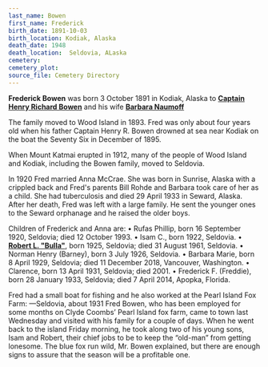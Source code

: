 ```yaml
---
last_name: Bowen
first_name: Frederick
birth_date: 1891-10-03
birth_location: Kodiak, Alaska
death_date: 1948
death_location:  Seldovia, ALaska
cemetery: 
cemetery_plot:
source_file: Cemetery Directory
---
```

**Frederick Bowen** was born 3 October 1891 in Kodiak, Alaska to [**Captain Henry Richard Bowen**](./Bowen_Captain_Henry_Richard.md) and his wife [**Barbara Naumoff**](./Naumoff_Barbara.md) 

The family moved to Wood Island in 1893. Fred was only about four years old when his father Captain Henry R. Bowen drowned at sea near Kodiak on the boat the Seventy Six in December of 1895.

When Mount Katmai erupted in 1912, many of the people of Wood Island and Kodiak, including the Bowen family, moved to Seldovia. 

In 1920 Fred married Anna McCrae. She was born in Sunrise, Alaska with a crippled back and Fred's parents Bill Rohde and Barbara took care of her as a child. She had tuberculosis and died 29 April 1933 in Seward, Alaska.  After her death, Fred was left with a large family. He sent the younger ones to the Seward orphanage and he raised the older boys. 

Children of Frederick and Anna are:
•	Rufas Phillip, born 16 September 1920, Seldovia; died 12 October 1993.
•	Isam C., born 1922, Seldovia.
•	[**Robert L. "Bulla"**](./Bowen_Robert_Bulla.md), born 1925, Seldovia; died 31 August 1961, Seldovia.
•	Norman Henry (Barney), born 3 July 1926, Seldovia.
•	Barbara Marie, born 8 April 1929, Seldovia; died 11 December 2018, Vancouver, Washington.
•	Clarence, born 13 April 1931, Seldovia; died 2001.
•	Frederick F. (Freddie), born 28 January 1933, Seldovia; died 7 April 2014, Apopka, Florida.

Fred had a small boat for fishing and he also worked at the Pearl Island Fox Farm: 
—Seldovia, about 1931
Fred Bowen, who has been employed for some months on Clyde Coombs’ Pearl Island fox farm, came to town last Wednesday and visited with his family for a couple of days. When he went back to the island Friday morning, he took along two of his young sons, Isam and Robert, their chief jobs to be to keep the “old-man” from getting lonesome.  The blue fox run wild, Mr. Bowen explained, but there are enough signs to assure that the season will be a profitable one. 



